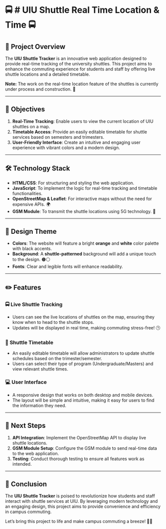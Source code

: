
# 🚍 **# UIU Shuttle Real Time Location & Time** 🚍

## 📍 **Project Overview**
The **UIU Shuttle Tracker** is an innovative web application designed to provide real-time tracking of the university shuttles. This project aims to enhance the commuting experience for students and staff by offering live shuttle locations and a detailed timetable. 

**Note:** The work on the real-time location feature of the shuttles is currently under process and construction. 🔨

---

## 🎯 **Objectives**
1. **Real-Time Tracking**: Enable users to view the current location of UIU shuttles on a map.
2. **Timetable Access**: Provide an easily editable timetable for shuttle services based on semesters and trimesters.
3. **User-Friendly Interface**: Create an intuitive and engaging user experience with vibrant colors and a modern design. 

---

## 🛠️ **Technology Stack**
- **HTML/CSS**: For structuring and styling the web application.
- **JavaScript**: To implement the logic for real-time tracking and timetable functionalities.
- **OpenStreetMap & Leaflet**: For interactive maps without the need for expensive APIs. 🌍
- **GSM Module**: To transmit the shuttle locations using 5G technology. 📡

---

## 🌈 **Design Theme**
- **Colors**: The website will feature a bright **orange** and **white** color palette with black accents.
- **Background**: A **shuttle-patterned** background will add a unique touch to the design. 🟠⚪
- **Fonts**: Clear and legible fonts will enhance readability.

---

## ✏️ **Features**
### 🚍 **Live Shuttle Tracking**
- Users can see the live locations of shuttles on the map, ensuring they know when to head to the shuttle stops. 
- Updates will be displayed in real time, making commuting stress-free! 🕒

### 📅 **Shuttle Timetable**
- An easily editable timetable will allow administrators to update shuttle schedules based on the trimester/semester.
- Users can select their type of program (Undergraduate/Masters) and view relevant shuttle times. 

### 💻 **User Interface**
- A responsive design that works on both desktop and mobile devices.
- The layout will be simple and intuitive, making it easy for users to find the information they need.

---

## 🎉 **Next Steps**
1. **API Integration**: Implement the OpenStreetMap API to display live shuttle locations. 
2. **GSM Module Setup**: Configure the GSM module to send real-time data to the web application.
3. **Testing**: Conduct thorough testing to ensure all features work as intended.

---

## 📣 **Conclusion**
The **UIU Shuttle Tracker** is poised to revolutionize how students and staff interact with shuttle services at UIU. By leveraging modern technology and an engaging design, this project aims to provide convenience and efficiency in campus commuting. 

Let’s bring this project to life and make campus commuting a breeze! 🎊🚀
